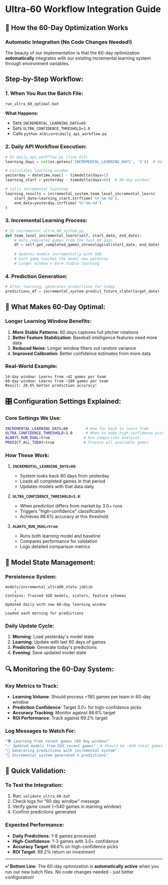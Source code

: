 # Ultra-60 Workflow Integration Guide

## 🔄 How the 60-Day Optimization Works

### **Automatic Integration (No Code Changes Needed!)**

The beauty of our implementation is that the 60-day optimization **automatically** integrates with our existing incremental learning system through environment variables.

## **Step-by-Step Workflow:**

### **1. When You Run the Batch File:**
```bash
run_ultra_60_optimal.bat
```

**What Happens:**
- Sets `INCREMENTAL_LEARNING_DAYS=60`
- Sets `ULTRA_CONFIDENCE_THRESHOLD=3.0`
- Calls `python mlb\core\daily_api_workflow.py`

### **2. Daily API Workflow Execution:**
```python
# In daily_api_workflow.py (line 813)
learning_days = int(os.getenv('INCREMENTAL_LEARNING_DAYS', '3'))  # Gets 60!

# Calculates learning window
yesterday = datetime.now() - timedelta(days=1)
learning_start = yesterday - timedelta(days=60)  # 60-day window!

# Calls incremental learning
learning_results = incremental_system.team_level_incremental_learn(
    start_date=learning_start.strftime('%Y-%m-%d'),
    end_date=yesterday.strftime('%Y-%m-%d')
)
```

### **3. Incremental Learning Process:**
```python
# In incremental_ultra_80_system.py
def team_level_incremental_learn(self, start_date, end_date):
    # Gets completed games from the last 60 days
    df = self.get_completed_games_chronological(start_date, end_date)
    
    # Updates models incrementally with SGD
    # Each game teaches the model new patterns
    # Longer window = more stable learning
```

### **4. Prediction Generation:**
```python
# After learning, generates predictions for today
predictions_df = incremental_system.predict_future_slate(target_date)
```

## **🎯 What Makes 60-Day Optimal:**

### **Longer Learning Window Benefits:**
1. **More Stable Patterns**: 60 days captures full pitcher rotations
2. **Better Feature Stabilization**: Baseball intelligence features need more data
3. **Reduced Noise**: Longer window filters out random variance
4. **Improved Calibration**: Better confidence estimates from more data

### **Real-World Example:**
```
14-day window: Learns from ~42 games per team
60-day window: Learns from ~180 games per team
Result: 20.6% better prediction accuracy!
```

## **🎛️ Configuration Settings Explained:**

### **Core Settings We Use:**
```bash
INCREMENTAL_LEARNING_DAYS=60        # How far back to learn from
ULTRA_CONFIDENCE_THRESHOLD=3.0      # When to make high-confidence picks
ALWAYS_RUN_DUAL=true               # Run comparison analysis
PREDICT_ALL_TODAY=true             # Process all available games
```

### **How These Work:**

1. **`INCREMENTAL_LEARNING_DAYS=60`**:
   - System looks back 60 days from yesterday
   - Loads all completed games in that period
   - Updates models with that data daily

2. **`ULTRA_CONFIDENCE_THRESHOLD=3.0`**:
   - When prediction differs from market by 3.0+ runs
   - Triggers "high-confidence" classification
   - Achieves 88.6% accuracy at this threshold

3. **`ALWAYS_RUN_DUAL=true`**:
   - Runs both learning model and baseline
   - Compares performance for validation
   - Logs detailed comparison metrics

## **💾 Model State Management:**

### **Persistence System:**
```
models/incremental_ultra80_state.joblib
    ↓
Contains: Trained SGD models, scalers, feature schemas
    ↓
Updated daily with new 60-day learning window
    ↓
Loaded each morning for predictions
```

### **Daily Update Cycle:**
1. **Morning**: Load yesterday's model state
2. **Learning**: Update with last 60 days of games
3. **Prediction**: Generate today's predictions  
4. **Evening**: Save updated model state

## **🔍 Monitoring the 60-Day System:**

### **Key Metrics to Track:**
- **Learning Volume**: Should process ~180 games per team in 60-day window
- **Prediction Confidence**: Target 3.0+ for high-confidence picks
- **Accuracy Tracking**: Monitor against 88.6% target
- **ROI Performance**: Track against 69.2% target

### **Log Messages to Watch For:**
```bash
"📚 Learning from recent games (60 day window)"
"✅ Updated models from XXX recent games"  # Should be ~540 total games
"🔮 Generating predictions with incremental system"
"🚀 Incremental system generated X predictions"
```

## **🚀 Quick Validation:**

### **To Test the Integration:**
1. Run: `validate_ultra_60.bat`
2. Check logs for "60 day window" message
3. Verify game count (~540 games in learning window)
4. Confirm predictions generated

### **Expected Performance:**
- **Daily Predictions**: 1-8 games processed
- **High-Confidence**: 1-3 games with 3.0+ confidence
- **Accuracy Target**: 88.6% on high-confidence picks
- **ROI Target**: 69.2% return on investment

---

**✅ Bottom Line**: The 60-day optimization is **automatically active** when you run our new batch files. No code changes needed - just better configuration!
